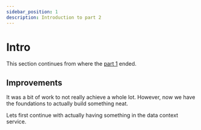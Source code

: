 ```yaml
---
sidebar_position: 1
description: Introduction to part 2
---
```


# Intro

This section continues from where the [part 1](/docs/category/tutorial---part-1) ended.

## Improvements

It was a bit of work to not really achieve a whole lot. However, now we have the foundations to actually build something neat.

Lets first continue with actually having something in the data context service.
